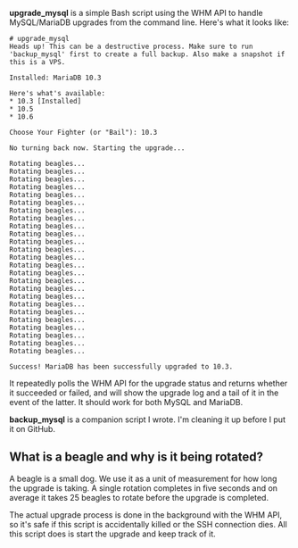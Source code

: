 **upgrade_mysql** is a simple Bash script using the WHM API to handle MySQL/MariaDB upgrades from the command line. Here's what it looks like:

```
# upgrade_mysql
Heads up! This can be a destructive process. Make sure to run 'backup_mysql' first to create a full backup. Also make a snapshot if this is a VPS.

Installed: MariaDB 10.3

Here's what's available:
* 10.3 [Installed]
* 10.5
* 10.6

Choose Your Fighter (or "Bail"): 10.3

No turning back now. Starting the upgrade...

Rotating beagles...
Rotating beagles...
Rotating beagles...
Rotating beagles...
Rotating beagles...
Rotating beagles...
Rotating beagles...
Rotating beagles...
Rotating beagles...
Rotating beagles...
Rotating beagles...
Rotating beagles...
Rotating beagles...
Rotating beagles...
Rotating beagles...
Rotating beagles...
Rotating beagles...
Rotating beagles...
Rotating beagles...
Rotating beagles...
Rotating beagles...
Rotating beagles...
Rotating beagles...
Rotating beagles...
Rotating beagles...

Success! MariaDB has been successfully upgraded to 10.3.
```

It repeatedly polls the WHM API for the upgrade status and returns whether it succeeded or failed, and will show the upgrade log and a tail of it in the event of the latter. It should work for both MySQL and MariaDB.

**backup_mysql** is a companion script I wrote. I'm cleaning it up before I put it on GitHub.

## What is a beagle and why is it being rotated?
A beagle is a small dog. We use it as a unit of measurement for how long the upgrade is taking. A single rotation completes in five seconds and on average it takes 25 beagles to rotate before the upgrade is completed.

The actual upgrade process is done in the background with the WHM API, so it's safe if this script is accidentally killed or the SSH connection dies. All this script does is start the upgrade and keep track of it.
